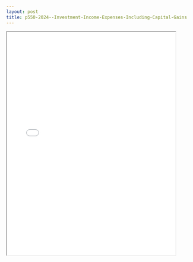 ```yaml
---
layout: post
title: p550-2024--Investment-Income-Expenses-Including-Capital-Gains
---
```


<div class="pdf-container">
<iframe src="/ea/assets/pdfs/p550-2024--Investment-Income-Expenses-Including-Capital-Gains.pdf" height="600" width="90%" allowFullScreen="true"></iframe>
</div>

